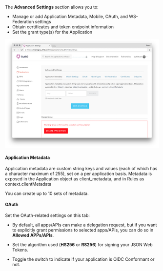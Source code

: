 <!-- markdownlint-disable -->

The **Advanced Settings** section allows you to:

* Manage or add Application Metadata, Mobile, OAuth, and WS-Federation settings 
* Obtain certificates and token endpoint information
* Set the grant type(s) for the Application

![Advanced Application Settings Page](/media/articles/applications/advanced-settings.png)

#### Application Metadata

Application metadata are custom string keys and values (each of which has a character maximum of 255), set on a per application basis. Metadata is exposed in the Application object as client_metadata, and in Rules as context.clientMetadata

You can create up to 10 sets of metadata.

#### OAuth

Set the OAuth-related settings on this tab:

* By default, all apps/APIs can make a delegation request, but if you want to explicitly grant permissions to selected apps/APIs, you can do so in **Allowed APPs/APIs**.

* Set the algorithm used (**HS256** or **RS256**) for signing your JSON Web Tokens.

* Toggle the switch to indicate if your application is OIDC Conformant or not.